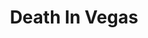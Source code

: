 ---
title: "Death In Vegas"
summary: "Death in Vegas is an electronic rock band from the United Kingdom, a brainchild of Richard Fearless . Tim Holmes was not involved into recording process of \"Trans-Love Energies\", and he is not the part of the current Death in Vegas line up. Influenced by a wide range of musical genres including psychedelic rock, electronic, krautrock, dub and industrial, the band's sound is constantly changing, moving between live rock sounds and electronic. The band was formed in London in 1994 by Fearless and Steve Hellier and signed to Concrete Records under the name of \"Dead Elvis\". Objections from the estate forced them to change their name, and Dead Elvis became the title of their first album instead."
image: "death-in-vegas.jpg"
apple_music_artist_url: "https://music.apple.com/gb/artist/death-in-vegas/5543575"
---